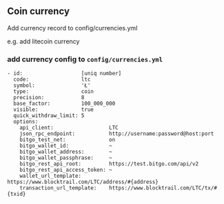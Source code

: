 ## Coin currency
Add currency record to config/currencies.yml

e.g. add litecoin currency 

### add currency config to `config/currencies.yml`

    - id:                   [uniq number]      
      code:                 ltc
      symbol:               'Ł'
      type:                 coin
      precision:            8
      base_factor:          100_000_000
      visible:              true
      quick_withdraw_limit: 5
      options:
        api_client:                  LTC 
        json_rpc_endpoint:           http://username:password@host:port
        bitgo_test_net:              on
        bitgo_wallet_id:             ~
        bitgo_wallet_address:        ~
        bitgo_wallet_passphrase:     ~
        bitgo_rest_api_root:         https://test.bitgo.com/api/v2
        bitgo_rest_api_access_token: ~
        wallet_url_template:         https://www.blocktrail.com/LTC/address/#{address}
        transaction_url_template:    https://www.blocktrail.com/LTC/tx/#{txid} 